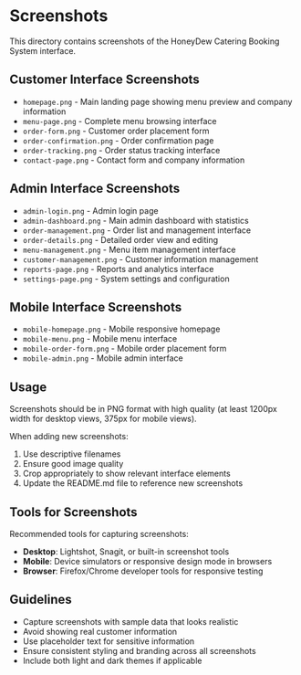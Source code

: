 # Screenshots

This directory contains screenshots of the HoneyDew Catering Booking System interface.

## Customer Interface Screenshots

- `homepage.png` - Main landing page showing menu preview and company information
- `menu-page.png` - Complete menu browsing interface
- `order-form.png` - Customer order placement form
- `order-confirmation.png` - Order confirmation page
- `order-tracking.png` - Order status tracking interface
- `contact-page.png` - Contact form and company information

## Admin Interface Screenshots

- `admin-login.png` - Admin login page
- `admin-dashboard.png` - Main admin dashboard with statistics
- `order-management.png` - Order list and management interface
- `order-details.png` - Detailed order view and editing
- `menu-management.png` - Menu item management interface
- `customer-management.png` - Customer information management
- `reports-page.png` - Reports and analytics interface
- `settings-page.png` - System settings and configuration

## Mobile Interface Screenshots

- `mobile-homepage.png` - Mobile responsive homepage
- `mobile-menu.png` - Mobile menu interface
- `mobile-order-form.png` - Mobile order placement form
- `mobile-admin.png` - Mobile admin interface

## Usage

Screenshots should be in PNG format with high quality (at least 1200px width for desktop views, 375px for mobile views).

When adding new screenshots:
1. Use descriptive filenames
2. Ensure good image quality
3. Crop appropriately to show relevant interface elements
4. Update the README.md file to reference new screenshots

## Tools for Screenshots

Recommended tools for capturing screenshots:
- **Desktop**: Lightshot, Snagit, or built-in screenshot tools
- **Mobile**: Device simulators or responsive design mode in browsers
- **Browser**: Firefox/Chrome developer tools for responsive testing

## Guidelines

- Capture screenshots with sample data that looks realistic
- Avoid showing real customer information
- Use placeholder text for sensitive information
- Ensure consistent styling and branding across all screenshots
- Include both light and dark themes if applicable